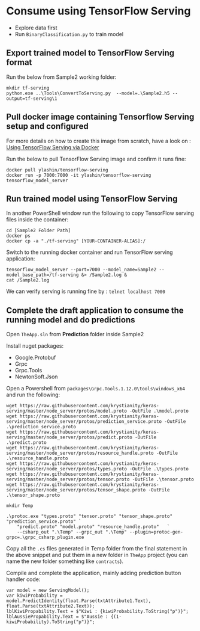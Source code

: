 # Consume using TensorFlow Serving

* Explore data first
* Run `BinaryClassification.py` to train model

## Export trained model to TensorFlow Serving format

Run the below from Sample2 working folder:

```
mkdir tf-serving
python.exe ..\Tools\ConvertToServing.py  --model=.\Sample2.h5 --output=tf-serving\1
```

## Pull docker image containing Tensorflow Serving setup and configured

For more details on how to create this image from scratch, have a look on : [Using TensorFlow Serving via Docker](https://www.tensorflow.org/serving/docker)

Run the below to pull TensorFlow Serving image and confirm it runs fine:
```
docker pull ylashin/tensorflow-serving
docker run -p 7000:7000 -it ylashin/tensorflow-serving
tensorflow_model_server
```

## Run trained model using TensorFlow Serving
In another PowerShell window run the following to copy TensorFlow serving files inside the container:

```
cd [Sample2 Folder Path]
docker ps
docker cp -a "./tf-serving" [YOUR-CONTAINER-ALIAS]:/
```

Switch to the running docker container and run TensorFlow serving application:

```
tensorflow_model_server --port=7000 --model_name=Sample2 --model_base_path=/tf-serving &> /Sample2.log &
cat /Sample2.log 
```

We can verify serving is running fine by : `telnet localhost 7000`

## Complete the draft application to consume the running model and do predictions

Open `TheApp.sln` from **Prediction** folder inside Sample2

Install nuget packages:
* Google.Protobuf
* Grpc
* Grpc.Tools
* NewtonSoft.Json


Open a Powershell from `packages\Grpc.Tools.1.12.0\tools\windows_x64` and run the following:

```
wget https://raw.githubusercontent.com/krystianity/keras-serving/master/node_server/protos/model.proto -OutFile .\model.proto
wget https://raw.githubusercontent.com/krystianity/keras-serving/master/node_server/protos/prediction_service.proto -OutFile .\prediction_service.proto
wget https://raw.githubusercontent.com/krystianity/keras-serving/master/node_server/protos/predict.proto -OutFile .\predict.proto
wget https://raw.githubusercontent.com/krystianity/keras-serving/master/node_server/protos/resource_handle.proto -OutFile .\resource_handle.proto
wget https://raw.githubusercontent.com/krystianity/keras-serving/master/node_server/protos/types.proto -OutFile .\types.proto
wget https://raw.githubusercontent.com/krystianity/keras-serving/master/node_server/protos/tensor.proto -OutFile .\tensor.proto
wget https://raw.githubusercontent.com/krystianity/keras-serving/master/node_server/protos/tensor_shape.proto -OutFile .\tensor_shape.proto

mkdir Temp

.\protoc.exe "types.proto" "tensor.proto" "tensor_shape.proto" "prediction_service.proto" `
    "predict.proto" "model.proto" "resource_handle.proto"   `
    --csharp_out ".\Temp" --grpc_out ".\Temp" --plugin=protoc-gen-grpc=.\grpc_csharp_plugin.exe

```


Copy all the `.cs` files generated in Temp folder from the final statement in the above snippet and put them in a new folder in `TheApp` project (you can name the new folder something like `contracts`).

Compile and complete the application, mainly adding prediction button handler code:

```
var model = new ServingModel();
var kiwiProbability = model.PredictIdentity(float.Parse(txtAttribute1.Text), float.Parse(txtAttribute2.Text));
lblKiwiPropability.Text = $"Kiwi : {kiwiProbability.ToString("p")}";
lblAussiePropability.Text = $"Aussie : {(1- kiwiProbability).ToString("p")}";
```